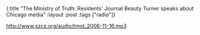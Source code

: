 {:title "The Ministry of Truth: Residents' Journal Beauty Turner speaks about Chicago media"
:layout :post
:tags  ["radio"]}

<http://www.szcz.org/audio/tmot_2006-11-16.mp3>

